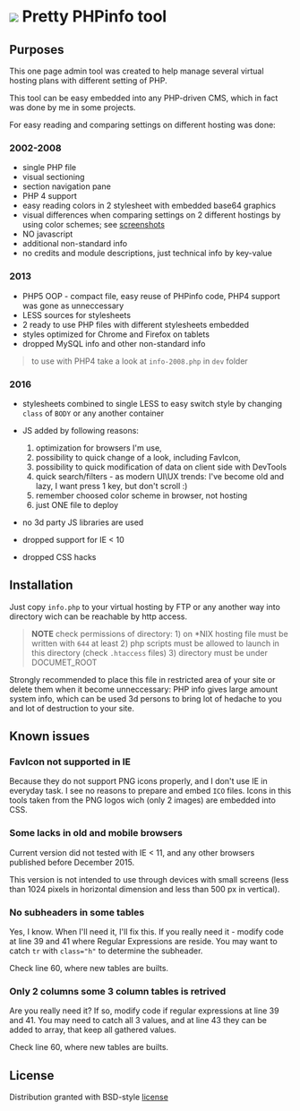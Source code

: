 # ![][php-info-logo-8] Pretty PHPinfo tool



## Purposes

This one page admin tool was created to help manage several virtual hosting plans with different setting of PHP.

This tool can be easy embedded into any PHP-driven CMS, which in fact was done by me in some projects.

For easy reading and comparing settings on different hosting was done:

### 2002-2008
- single PHP file
- visual sectioning
- section navigation pane
- PHP 4 support
- easy reading colors in 2 stylesheet with embedded base64 graphics
- visual differences when comparing settings on 2 different hostings by using color schemes; see [screenshots](screenshots/)
- NO javascript
- additional non-standard info
- no credits and module descriptions, just technical info by key-value

### 2013
- PHP5 OOP - compact file, easy reuse of PHPinfo code, PHP4 support was gone as unneccessary
- LESS sources for stylesheets
- 2 ready to use PHP files with different stylesheets embedded
- styles optimized for Chrome and Firefox on tablets
- dropped MySQL info and other non-standard info

> to use with PHP4 take a look at `info-2008.php` in `dev` folder

### 2016

- stylesheets combined to single LESS to easy switch style by changing `class` of `BODY` or any another container
- JS added by following reasons: 
	
	1. optimization for browsers I'm use, 
	2. possibility to quick change of a look, including FavIcon, 
	3. possibility to quick modification of data on client side with DevTools
	4. quick search/filters - as modern UI\UX trends: I've become old and lazy, I want press 1 key, but don't scroll :)
	5. remember choosed color scheme in browser, not hosting
	6. just ONE file to deploy

- no 3d party JS libraries are used
- dropped support for IE < 10
- dropped CSS hacks

## Installation

Just copy `info.php` to your virtual hosting by FTP or any another way into directory wich can be reachable by http access.

> **NOTE** check permissions of directory: 
	1) on *NIX hosting file must be written with `644` at least
	2) php scripts must be allowed to launch in this directory (check `.htaccess` files)
	3) directory must be under DOCUMET_ROOT

Strongly recommended to place this file in restricted area of your site or delete them when it become unneccessary: 
PHP info gives large amount system info, which can be used 3d persons to bring lot of hedache to you and lot of destruction to your site.

## Known issues

### FavIcon not supported in IE

Because they do not support PNG icons properly, 
and I don't use IE in everyday task. I see no reasons to prepare and embed `ICO` files. 
Icons in this tools taken from the PNG logos wich (only 2 images) are embedded into CSS.


### Some lacks in old and mobile browsers

Current version did not tested with IE < 11, and any other browsers published before December 2015.

This version is not intended to use through devices with small screens (less than 1024 pixels 
in horizontal dimension and less than 500 px in vertical).

### No subheaders in some tables

Yes, I know. When I'll need it, I'll fix this. If you really need it - modify code at line 39 and 41
where Regular Expressions are reside. You may want to catch `tr` with `class="h"` to determine the subheader.

Check line 60, where new tables are builts.

### Only 2 columns some 3 column tables is retrived

Are you really need it? If so, modify code if regular expressions at line 39 and 41. You may need to catch all 3 values,
and at line 43 they can be added to array, that keep all gathered values.

Check line 60, where new tables are builts.
	
## License

Distribution granted with BSD-style [license](LICENSE.TXT)

[php-info-logo-8]:dev/img/php-info-blue-8.png